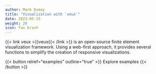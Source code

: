 ```yaml
---
author: Mark Dumay
title: "Visualization with `veux`"
date: 2023-05-15
weight: 20
icon: fas brush
---
```


{{< link veux >}}veux{{< /link >}} is an open-source finite element visualization framework. Using a web-first approach, it provides several functions to simplify the creation of responsive visualizations.

{{< button relref="examples" outline="true" >}}
    Explore examples
{{< /button >}}
